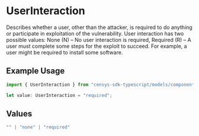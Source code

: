 # UserInteraction

Describes whether a user, other than the attacker, is required to do anything or participate in exploitation of the vulnerability. User interaction has two possible values: None (N) – No user interaction is required, Required (R) – A user must complete some steps for the exploit to succeed. For example, a user might be required to install some software.

## Example Usage

```typescript
import { UserInteraction } from "censys-sdk-typescript/models/components";

let value: UserInteraction = "required";
```

## Values

```typescript
"" | "none" | "required"
```